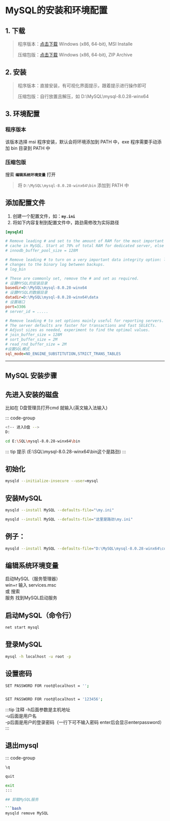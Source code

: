 # MySQL的安装和环境配置

## 1. 下载

> 程序版本：[点击下载](https://dev.mysql.com/downloads/mysql/)
> Windows (x86, 64-bit), MSI Installe
>
> 压缩包版：[点击下载](https://dev.mysql.com/downloads/mysql/)
> Windows (x86, 64-bit), ZIP Archive

## 2. 安装

> 程序版本：直接安装，有可视化界面提示，跟着提示进行操作即可
>
> 压缩包版：自行放置且解压，如 D:\MySQL\mysql-8.0.28-winx64

## 3. 环境配置

### 程序版本

该版本选择 msi 程序安装，默认会将环境添加到 PATH 中，exe 程序需要手动添加 bin 目录到 PATH 中

### 压缩包版

搜索 **`编辑系统环境变量`** 打开

> 将 `D:\MySQL\mysql-8.0.28-winx64\bin` 添加到 PATH 中

## 添加配置文件

1. 创建一个配置文件，如：**`my.ini`**
2. 将如下内容复制到配置文件中，路劲需修改为实际路径

```ini
[mysqld]

# Remove leading # and set to the amount of RAM for the most important data
# cache in MySQL. Start at 70% of total RAM for dedicated server, else 10%.
# innodb_buffer_pool_size = 128M

# Remove leading # to turn on a very important data integrity option: logging
# changes to the binary log between backups.
# log_bin

# These are commonly set, remove the # and set as required.
# 设置MYSQL的安装目录
basedir=D:\MySQL\mysql-8.0.28-winx64
# 设置MYSQL的数据目录
datadir=D:\MySQL\mysql-8.0.28-winx64\data
# 设置端口
port=3306
# server_id = .....

# Remove leading # to set options mainly useful for reporting servers.
# The server defaults are faster for transactions and fast SELECTs.
# Adjust sizes as needed, experiment to find the optimal values.
# join_buffer_size = 128M
# sort_buffer_size = 2M
# read_rnd_buffer_size = 2M 
#设置SQL模式
sql_mode=NO_ENGINE_SUBSTITUTION,STRICT_TRANS_TABLES
```

----
## MySQL 安装步骤

## 先进入安装的磁盘
比如在 D盘管理员打开cmd 就输入(英文输入法输入)

::: code-group
```bash [第一步]
<!-- 进入D盘 -->
D:
```
```bash [第二步]
cd E:\SQL\mysql-8.0.28-winx64\bin
```
::: tip 提示
(E:\SQL\mysql-8.0.28-winx64\bin这个是路劲)
:::




## 初始化

```bash
mysqld --initialize-insecure --user=mysql
```


## 安装MySQL

```bash
mysqld --install MySQL --defaults-file="\my.ini"
```

```bash
mysqld --install MySQL --defaults-file="这里是路劲\my.ini"
```

## 例子：

```bash
mysqld --install MySQL --defaults-file="D:\MySQL\mysql-8.0.28-winx64\conf.ini"
```


## 编辑系统环境变量

启动MySQL（服务管理器）  
win+r 输入 services.msc  
或 搜索  
服务 找到MySQL启动服务  


## 启动MySQL（命令行）

```bash
net start mysql
```

## 登录MySQL

```bash
mysql -h localhost -u root -p
```

## 设置密码

```bash
SET PASSWORD FOR root@localhost = '';  
```
```bash

SET PASSWORD FOR root@localhost = '123456';  
```

:::tip 注释
-h后面参数是主机地址  
-u后面是用户名  
-p后面是用户的登录密码（一行下可不输入密码 enter后会显示enterpassword）
:::

## 退出mysql

::: code-group
```bash [第一种]
\q
```
```bash [第二种]
quit
```
```bash [第三种]
exit
:::

## 卸载MySQL服务

```bash
mysqld remove MySQL
```
